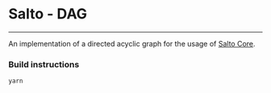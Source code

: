 # Salto - DAG
---
An implementation of a directed acyclic graph for the usage of [Salto Core](../core/README.md).

### Build instructions

```
yarn
```